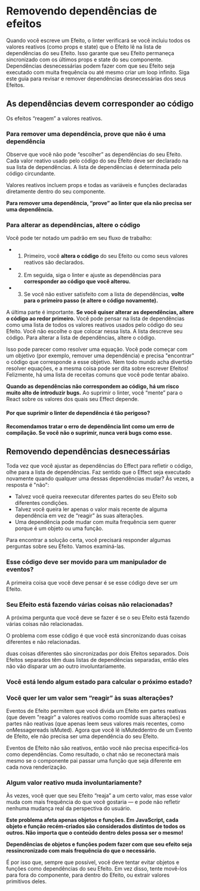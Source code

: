 # Removendo dependências de efeitos

Quando você escreve um Efeito, o linter verificará se você incluiu todos os valores reativos (como props e state) que o Efeito lê na lista de dependências do seu Efeito. Isso garante que seu Efeito permaneça sincronizado com os últimos props e state do seu componente. Dependências desnecessárias podem fazer com que seu Efeito seja executado com muita frequência ou até mesmo criar um loop infinito. Siga este guia para revisar e remover dependências desnecessárias dos seus Efeitos.

## As dependências devem corresponder ao código

Os efeitos “reagem” a valores reativos.

### Para remover uma dependência, prove que não é uma dependência

Observe que você não pode “escolher” as dependências do seu Efeito. Cada valor reativo usado pelo código do seu Efeito deve ser declarado na sua lista de dependências. A lista de dependências é determinada pelo código circundante.

Valores reativos incluem props e todas as variáveis ​​e funções declaradas diretamente dentro do seu componente.

**Para remover uma dependência, “prove” ao linter que ela não precisa ser uma dependência.**

### Para alterar as dependências, altere o código

Você pode ter notado um padrão em seu fluxo de trabalho:

- 1. Primeiro, você **altera o código** do seu Efeito ou como seus valores reativos são declarados.
- 2. Em seguida, siga o linter e ajuste as dependências para **corresponder ao código que você alterou.**
- 3. Se você não estiver satisfeito com a lista de dependências, **volte para o primeiro passo (e altere o código novamente).**

A última parte é importante. **Se você quiser alterar as dependências, altere o código ao redor primeiro.** Você pode pensar na lista de dependências como uma lista de todos os valores reativos usados ​​pelo código do seu Efeito. Você não escolhe o que colocar nessa lista. A lista descreve seu código. Para alterar a lista de dependências, altere o código.

Isso pode parecer como resolver uma equação. Você pode começar com um objetivo (por exemplo, remover uma dependência) e precisa "encontrar" o código que corresponde a esse objetivo. Nem todo mundo acha divertido resolver equações, e a mesma coisa pode ser dita sobre escrever Efeitos! Felizmente, há uma lista de receitas comuns que você pode tentar abaixo.

**Quando as dependências não correspondem ao código, há um risco muito alto de introduzir bugs.** Ao suprimir o linter, você “mente” para o React sobre os valores dos quais seu Effect depende.

#### Por que suprimir o linter de dependência é tão perigoso?

**Recomendamos tratar o erro de dependência lint como um erro de compilação. Se você não o suprimir, nunca verá bugs como esse.**

## Removendo dependências desnecessárias

Toda vez que você ajustar as dependências do Effect para refletir o código, olhe para a lista de dependências. Faz sentido que o Effect seja executado novamente quando qualquer uma dessas dependências mudar? Às vezes, a resposta é "não":

- Talvez você queira reexecutar diferentes partes do seu Efeito sob diferentes condições.
- Talvez você queira ler apenas o valor mais recente de alguma dependência em vez de “reagir” às suas alterações.
- Uma dependência pode mudar com muita frequência sem querer porque é um objeto ou uma função.

Para encontrar a solução certa, você precisará responder algumas perguntas sobre seu Efeito. Vamos examiná-las.

### Esse código deve ser movido para um manipulador de eventos?

A primeira coisa que você deve pensar é se esse código deve ser um Efeito.

### Seu Efeito está fazendo várias coisas não relacionadas?

A próxima pergunta que você deve se fazer é se o seu Efeito está fazendo várias coisas não relacionadas.

O problema com esse código é que você está sincronizando duas coisas diferentes e não relacionadas.

duas coisas diferentes são sincronizadas por dois Efeitos separados. Dois Efeitos separados têm duas listas de dependências separadas, então eles não vão disparar um ao outro involuntariamente.

### Você está lendo algum estado para calcular o próximo estado?

### Você quer ler um valor sem “reagir” às suas alterações?

Eventos de Efeito permitem que você divida um Efeito em partes reativas (que devem "reagir" a valores reativos como roomIde suas alterações) e partes não reativas (que apenas leem seus valores mais recentes, como onMessagereads isMuted). Agora que você lê isMuteddentro de um Evento de Efeito, ele não precisa ser uma dependência do seu Efeito.

Eventos de Efeito não são reativos, então você não precisa especificá-los como dependências. Como resultado, o chat não se reconectará mais mesmo se o componente pai passar uma função que seja diferente em cada nova renderização.

### Algum valor reativo muda involuntariamente?

Às vezes, você quer que seu Efeito “reaja” a um certo valor, mas esse valor muda com mais frequência do que você gostaria — e pode não refletir nenhuma mudança real da perspectiva do usuário.

**Este problema afeta apenas objetos e funções. Em JavaScript, cada objeto e função recém-criados são considerados distintos de todos os outros. Não importa que o conteúdo dentro deles possa ser o mesmo!**

**Dependências de objetos e funções podem fazer com que seu efeito seja ressincronizado com mais frequência do que o necessário.**

É por isso que, sempre que possível, você deve tentar evitar objetos e funções como dependências do seu Efeito. Em vez disso, tente movê-los para fora do componente, para dentro do Efeito, ou extrair valores primitivos deles.
